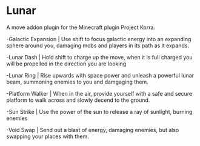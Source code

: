 # Lunar


A move addon plugin for the Minecraft plugin Project Korra.

-Galactic Expansion | Use shift to focus galactic energy into an expanding sphere around you, damaging mobs and players in its path as it expands.

-Lunar Dash | Hold shift to charge up the move, when it is full charged you will be propelled in the direction you are looking

-Lunar Ring | Rise upwards with space power and unleash a powerful lunar beam, summoning enemies to you and damgaging them.

-Platform Walker | When in the air, provide yourself with a safe and secure platform to walk across and slowly decend to the ground.

-Sun Strike | Use the power of the sun to release a ray of sunlight, burning enemies

-Void Swap | Send out a blast of energy, damaging enemies, but also swapping your places with them.
